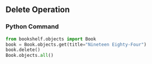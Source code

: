 
## Delete Operation

### Python Command

```python
from bookshelf.objects import Book
book = Book.objects.get(title="Nineteen Eighty-Four")
book.delete()
Book.objects.all()
